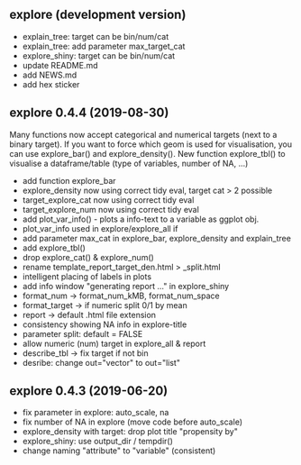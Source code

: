 ## explore (development version)

* explain_tree: target can be bin/num/cat
* explain_tree: add parameter max_target_cat
* explore_shiny: target can be bin/num/cat
* update README.md
* add NEWS.md
* add hex sticker

## explore 0.4.4 (2019-08-30)

Many functions now accept categorical and numerical targets (next to a binary target). If you want to force which geom is used for visualisation, you can use explore_bar() and explore_density(). New function explore_tbl() to visualise a dataframe/table (type of variables, number of NA, ...)

* add function explore_bar
* explore_density now using correct tidy eval, target cat > 2 possible
* target_explore_cat now using correct tidy eval
* target_explore_num now using correct tidy eval
* add plot_var_info() - plots a info-text to a variable as ggplot obj.
* plot_var_info used in explore/explore_all if <oth>
* add parameter max_cat in explore_bar, explore_density and explain_tree
* add explore_tbl()
* drop explore_cat() & explore_num()
* rename template_report_target_den.html > _split.html
* intelligent placing of labels in plots
* add info window "generating report ..." in explore_shiny
* format_num -> format_num_kMB, format_num_space
* format_target -> if numeric split 0/1 by mean
* report -> default .html file extension
* consistency showing NA info in explore-title
* parameter split: default = FALSE
* allow numeric (num) target in explore_all & report
* describe_tbl -> fix target if not bin
* desribe: change out="vector" to out="list"

## explore 0.4.3 (2019-06-20)

* fix parameter in explore: auto_scale, na
* fix number of NA in explore (move code before auto_scale)
* explore_density with target: drop plot title "propensity by"
* explore_shiny: use output_dir / tempdir()
* change naming "attribute" to "variable" (consistent)
